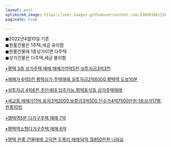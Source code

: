 ```yaml
---
layout: post
optimized_image: https://user-images.githubusercontent.com/13609186/158834851-5c5d7736-001b-448d-8bb6-eb99f2f16233.jpg
paginate: true

---
```


◼2022년4월10일 기준<br>
◼원룸건물은 1주택,세금 유리함<br>
◼원룸건물에 1층상가이면 다주택<br>
◼상가건물은 다주택,세금 불리함<br>

[▪평택 3층 상가주택 매매,매매가11억5천,실투자금3억3천](https://www.youtube.com/watch?v=s7tjuzqnw7k)<br>

[▪매매가 6억5천 평택상가 주택매매,실투자금2억6000,평택역 도보10분
](https://www.youtube.com/watch?v=59isrP7nDXk)<br>

[▪실투자금 4억6천,주인세대 입주가능,평택동삭동,상가주택매매](https://www.youtube.com/watch?v=1B54k2gCC7s)<br>

[▪세교동.매매가11억.융자3억2000.보증금3억500.인수가4억7500만원:1층상가17평,원룸10방](https://www.youtube.com/watch?v=9YCG9swchGw)<br>

[▪평택역5분 다가구주택 매매 7억](https://www.youtube.com/watch?v=x5KwVnAl1z0&t=127s)<br>

[▪평택역소형다가구주택 매매 6억](https://www.youtube.com/watch?v=HonDAsvhiEQ)<br>

[▪평택 원룸 건물매매 고덕면 두릉리 매매14억 월850만원 나와요](https://www.youtube.com/watch?v=wWD_Xed9SM0)<br>

[]()<br>

[]()<br>

[]()<br>

[]()<br>

[]()<br>

[]()<br>

[]()<br>

[]()<br>

[]()<br>

[]()<br>

[]()<br>

[]()<br>

[]()<br>

[]()<br>

[]()<br>

[]()<br>

[]()<br>

[]()<br>

[]()<br>

[]()<br>

[]()<br>

[]()<br>

[]()<br>

[]()<br>

[]()<br>

[]()<br>




























